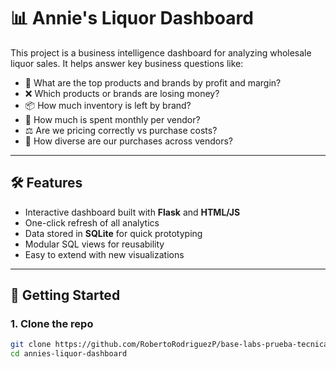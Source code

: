 # 📊 Annie's Liquor Dashboard

This project is a business intelligence dashboard for analyzing wholesale liquor sales. It helps answer key business questions like:

- 🥇 What are the top products and brands by profit and margin?
- ❌ Which products or brands are losing money?
- 📦 How much inventory is left by brand?
- 💸 How much is spent monthly per vendor?
- ⚖️ Are we pricing correctly vs purchase costs?
- 🔀 How diverse are our purchases across vendors?

---

## 🛠️ Features

- Interactive dashboard built with **Flask** and **HTML/JS**
- One-click refresh of all analytics
- Data stored in **SQLite** for quick prototyping
- Modular SQL views for reusability
- Easy to extend with new visualizations

---

## 🚀 Getting Started

### 1. Clone the repo

```bash
git clone https://github.com/RobertoRodriguezP/base-labs-prueba-tecnica.git
cd annies-liquor-dashboard
